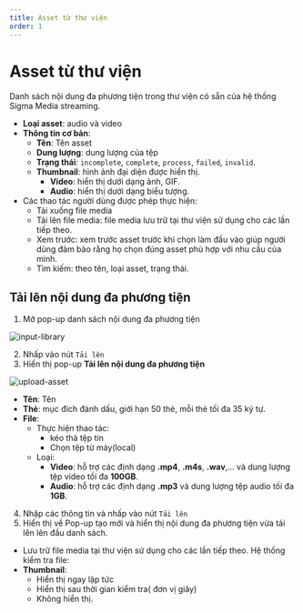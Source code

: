 ```yaml
---
title: Asset từ thư viện
order: 1
---
```


# Asset từ thư viện

Danh sách nội dung đa phương tiện trong thư viện có sẵn của hệ thống Sigma Media streaming.

 - **Loại asset**: audio và video
 - **Thông tin cơ bản**:
     - **Tên**: Tên asset
     - **Dung lượng**: dung lượng của tệp
     - **Trạng thái**: `incomplete`, `complete`, `process`, `failed`, `invalid`.
     - **Thumbnail**: hình ảnh đại diện được hiển thị.
         - **Video**: hiển thị dưới dạng ảnh, GIF.
         - **Audio**: hiển thị dưới dạng biểu tượng.
 - Các thao tác người dùng được phép thực hiện:
     - Tải xuống file media
     - Tải lên file media: file media lưu trữ tại thư viện sử dụng cho các lần tiếp theo.
     - Xem trước: xem trước asset trước khi chọn làm đầu vào giúp người dùng đảm bảo rằng họ chọn đúng asset phù hợp với nhu cầu của mình.
     - Tìm kiếm: theo tên, loại asset, trạng thái.

## Tải lên nội dung đa phương tiện

1. Mở pop-up danh sách nội dung đa phương tiện

![input-library](/images/media-vod/job-management/input-library.png)

2. Nhấp vào nút `Tải lên`
3. Hiển thị pop-up **Tải lên nội dung đa phương tiện**

![upload-asset](/images/media-vod/job-management/upload-asset.png)

 - **Tên**: Tên
 - **Thẻ**: mục đích đánh dấu, giới hạn 50 thẻ, mỗi thẻ tối đa 35 ký tự.
 - **File**:
     - Thực hiện thao tác:
         - kéo thả tệp tin
         - Chọn tệp từ máy(local)
     - Loại:
         - **Video**: hỗ trợ các định dạng **.mp4**, **.m4s**, **.wav**,... và dung lượng tệp video tối đa **100GB**.
         - **Audio**: hỗ trợ các định dạng **.mp3** và dung lượng tệp audio tối đa **1GB**.

4. Nhập các thông tin và nhấp vào nút `Tải lên`
5. Hiển thị về Pop-up tạo mới và hiển thị nội dung đa phương tiện vừa tải lên lên đầu danh sách.

 - Lưu trữ file media tại thư viện sử dụng cho các lần tiếp theo.
    Hệ thống kiểm tra file:
 - **Thumbnail**:
     - Hiển thị ngay lập tức
     - Hiển thị sau thời gian kiểm tra( đơn vị giây)
     - Không hiển thị.

